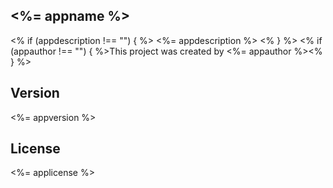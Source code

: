 ## <%= appname %>
<% if (appdescription !== "") { %>
<%= appdescription %>
<% } %>
<% if (appauthor !== "") { %>This project was created by <%= appauthor %><% } %>

## Version
<%= appversion %>

## License
<%= applicense %>

